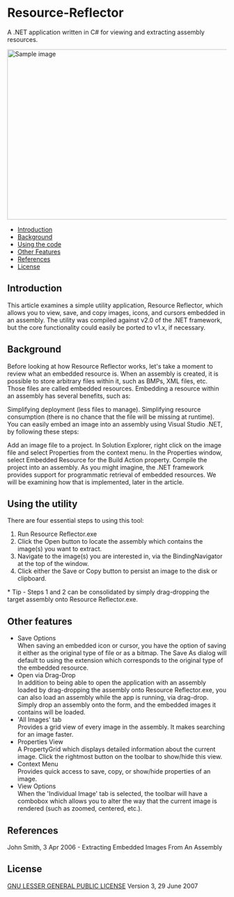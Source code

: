 Resource-Reflector
==================

A .NET application written in C# for viewing and extracting assembly resources.

<p><a href="http://bio-hazard.us/ResourceReflector/images/ResourceReflector.png" target="_blank"><img height="391" alt="Sample image" src="http://bio-hazard.us/ResourceReflector/images/ResourceReflector.png" width="600" data-canonical-src="http://bio-hazard.us/ResourceReflector/images/ResourceReflector.png" style="max-width:100%;"></a></p>
<ul>
  <li><a href="#introduction">Introduction</a>
  <li><a href="#background">Background</a>
  <li><a href="#using">Using the code</a>
  <li><a href="#other">Other Features</a>
  <li><a href="#references">References</a> </li>
  <li><a href="#license">License</a> </li>
</ul>
<a name="introduction"><h2>Introduction</h2></a>
This article examines a simple utility application, Resource Reflector, which allows you to view, save, and copy images, icons, and cursors embedded in an assembly. The utility was compiled against v2.0 of the .NET framework, but the core functionality could easily be ported to v1.x, if necessary.

<a name="background"><h2>Background</h2></a>
Before looking at how Resource Reflector works, let's take a moment to review what an embedded resource is. When an assembly is created, it is possible to store arbitrary files within it, such as BMPs, XML files, etc. Those files are called embedded resources. Embedding a resource within an assembly has several benefits, such as:

Simplifying deployment (less files to manage).
Simplifying resource consumption (there is no chance that the file will be missing at runtime).
You can easily embed an image into an assembly using Visual Studio .NET, by following these steps:

Add an image file to a project.
In Solution Explorer, right click on the image file and select Properties from the context menu.
In the Properties window, select Embedded Resource for the Build Action property.
Compile the project into an assembly.
As you might imagine, the .NET framework provides support for programmatic retrieval of embedded resources. We will be examining how that is implemented, later in the article.

<a name="using"><h2>Using the utility</h2></a>
There are four essential steps to using this tool:

<ol>
<li>Run Resource Reflector.exe</li>
<li>Click the Open button to locate the assembly which contains the image(s) you want to extract.</li>
<li>Navigate to the image(s) you are interested in, via the BindingNavigator at the top of the window.</li>
<li>Click either the Save or Copy button to persist an image to the disk or clipboard.</li>
</ol>
* Tip - Steps 1 and 2 can be consolidated by simply drag-dropping the target assembly onto Resource Reflector.exe.

<a name="other"><h2>Other features</h2></a>
<ul>
<li>Save Options</li> When saving an embedded icon or cursor, you have the option of saving it either as the original type of file or as a bitmap. The Save As dialog will default to using the extension which corresponds to the original type of the embedded resource.
<li>Open via Drag-Drop</li> In addition to being able to open the application with an assembly loaded by drag-dropping the assembly onto Resource Reflector.exe, you can also load an assembly while the app is running, via drag-drop. Simply drop an assembly onto the form, and the embedded images it contains will be loaded.
<li>'All Images' tab</li> Provides a grid view of every image in the assembly. It makes searching for an image faster.
<li>Properties View</li> A PropertyGrid which displays detailed information about the current image. Click the rightmost button on the toolbar to show/hide this view.
<li>Context Menu</li> Provides quick access to save, copy, or show/hide properties of an image.
<li>View Options</li> When the 'Individual Image' tab is selected, the toolbar will have a combobox which allows you to alter the way that the current image is rendered (such as zoomed, centered, etc.).
</ul>

<a name="references"><h2>References</h2></a>
<p>John Smith, 3 Apr 2006 - Extracting Embedded Images From An Assembly</p>
<a name="license"><h2>License</h2></a>
<div id="LicenseTerms">
  <p>
    <a href="http://www.gnu.org/copyleft/gpl.html">GNU LESSER GENERAL PUBLIC LICENSE</a>
    Version 3, 29 June 2007
  </p>
</div>
